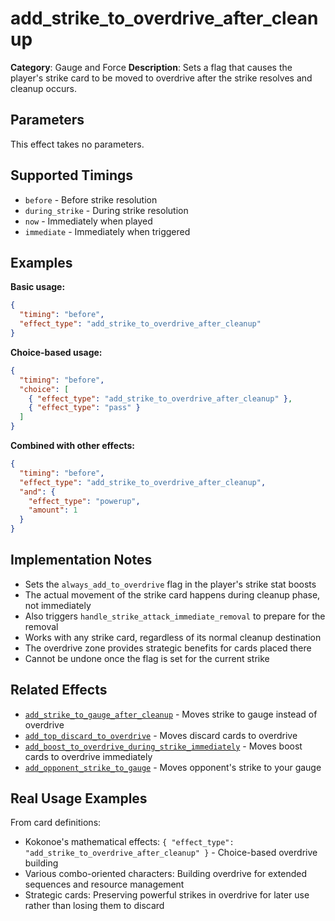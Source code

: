 # add_strike_to_overdrive_after_cleanup

**Category**: Gauge and Force
**Description**: Sets a flag that causes the player's strike card to be moved to overdrive after the strike resolves and cleanup occurs.

## Parameters

This effect takes no parameters.

## Supported Timings

- `before` - Before strike resolution
- `during_strike` - During strike resolution
- `now` - Immediately when played
- `immediate` - Immediately when triggered

## Examples

**Basic usage:**
```json
{
  "timing": "before",
  "effect_type": "add_strike_to_overdrive_after_cleanup"
}
```

**Choice-based usage:**
```json
{
  "timing": "before",
  "choice": [
    { "effect_type": "add_strike_to_overdrive_after_cleanup" },
    { "effect_type": "pass" }
  ]
}
```

**Combined with other effects:**
```json
{
  "timing": "before",
  "effect_type": "add_strike_to_overdrive_after_cleanup",
  "and": {
    "effect_type": "powerup",
    "amount": 1
  }
}
```

## Implementation Notes

- Sets the `always_add_to_overdrive` flag in the player's strike stat boosts
- The actual movement of the strike card happens during cleanup phase, not immediately
- Also triggers `handle_strike_attack_immediate_removal` to prepare for the removal
- Works with any strike card, regardless of its normal cleanup destination
- The overdrive zone provides strategic benefits for cards placed there
- Cannot be undone once the flag is set for the current strike

## Related Effects

- [`add_strike_to_gauge_after_cleanup`](add_strike_to_gauge_after_cleanup.md) - Moves strike to gauge instead of overdrive
- [`add_top_discard_to_overdrive`](add_top_discard_to_overdrive.md) - Moves discard cards to overdrive
- [`add_boost_to_overdrive_during_strike_immediately`](add_boost_to_overdrive_during_strike_immediately.md) - Moves boost cards to overdrive immediately
- [`add_opponent_strike_to_gauge`](add_opponent_strike_to_gauge.md) - Moves opponent's strike to your gauge

## Real Usage Examples

From card definitions:
- Kokonoe's mathematical effects: `{ "effect_type": "add_strike_to_overdrive_after_cleanup" }` - Choice-based overdrive building
- Various combo-oriented characters: Building overdrive for extended sequences and resource management
- Strategic cards: Preserving powerful strikes in overdrive for later use rather than losing them to discard